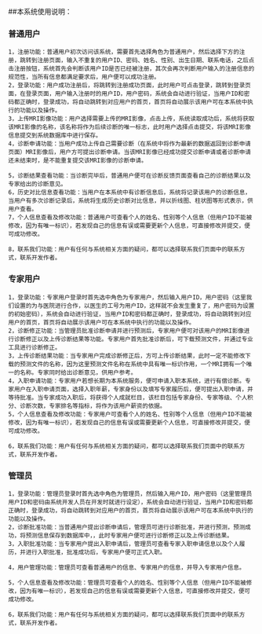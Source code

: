 ##本系统使用说明：
### 普通用户
	1，注册功能：普通用户初次访问该系统，需要首先选择角色为普通用户，然后选择下方的注册，跳转到注册页面，输入不重复的用户ID、密码、姓名、性别、出生日期、联系电话，之后点击注册按钮，系统首先会判断该用户ID是否已经被注册，其次会再次判断用户输入的注册信息的规范性，当所有信息都满足要求后，用户便可以成功注册。
	2，登录功能：用户成功注册后，将跳转到注册成功页面，此时用户可点击登录，跳转到登录页面，在登录页面，用户输入注册时的用户ID，用户密码，系统会自动进行验证，当用户ID和密码都正确时，登录成功，将自动跳转到对应用户的首页，首页将自动展示该用户可在本系统中执行的功能以及操作。
	3，上传MRI影像功能：用户选择需要上传的MRI影像，点击上传，系统读取成功后，系统将获取该MRI影像的名称，该名称将作为后续诊断的唯一标志，此时用户选择点击提交，将该MRI影像信息提交到系统数据库中进行保存。
	4，诊断申请功能：当用户成功上传自己需要诊断（在系统中将作为最新的数据返回到诊断申请页面）MRI影像后，用户方可提出诊断申请。当该MRI影像已经成功提交诊断申请或者诊断申请还未结束时，是不能重复提交该MRI影像的诊断申请。
	
	5，诊断结果查看功能：当诊断完毕后，普通用户便可在诊断反馈页面查看自己的诊断结果以及专家给出的诊断意见。
	6，历史对比信息查看功能：当用户在本系统中有诊断信息后，系统将记录该用户的诊断信息，当用户有多次诊断记录后，系统将生成历史诊断对比信息，并以折线图、柱状图等形式表示，供用户查看。
	7，个人信息查看及修改功能：普通用户可查看个人的姓名、性别等个人信息（但用户ID不能被修改，因为有唯一标识），若发现自己的信息有误或需要更新个人信息，可直接修改并提交，便可成功修改。
	
	8，联系我们功能：用户有任何与系统相关方面的疑问，都可以选择联系我们页面中的联系方式，联系开发作者。
	
### 专家用户
	1，登录功能：专家用户登录时首先选中角色为专家用户，然后输入用户ID，用户密码（这里我们设置的为与医院进行合作，以医生的工号为用户ID，这样就不会发生重复了，用户密码为设置的初始密码），系统会自动进行验证，当用户ID和密码都正确时，登录成功，将自动跳转到对应用户的首页，首页将自动展示该用户可在本系统中执行的功能以及操作。
	2，诊断修正功能：当管理员批准诊断申请并进行预测后，专家用户便可对该用户的MRI影像进行诊断修正以及上传诊断结果等功能。专家用户首先批准诊断后，可下载预测文件，并通过专业工具进行诊断修正。
	3，上传诊断结果功能：当专家用户完成诊断修正后，方可上传诊断结果，此时一定不能修改下载的预测文件的名称，因为这里预测文件名称在系统中具有唯一标识作用，一个MRI拥有一个唯一的名称。专家同时给出诊断意见，供用户参考。
	4，入职申请功能：专家用户若想长期为本系统服务，便可申请入职本系统，进行有偿诊断。专家用户在入职申请页面，选择入职年薪，专家身份以及填写专家履历后，便可提出入职申请，并等待批准。当专家成功入职后，将获得个人成就栏目，该栏目包括专家身份、专家等级、个人积分、诊断次数，专家排名等指标，将作为该用户薪资的依据。
	5，个人信息查看及修改功能：专家用户可查看个人的姓名、性别等个人信息（但用户ID不能被修改，因为有唯一标识），若发现自己的信息有误或需要更新个人信息，可直接修改并提交，便可成功修改。
	
	6，联系我们功能：用户有任何与系统相关方面的疑问，都可以选择联系我们页面中的联系方式，联系开发作者。

### 管理员
	1，登录功能：管理员登录时首先选中角色为管理员，然后输入用户ID，用户密码（这里管理员用户ID和密码由系统开发人员在开发时就进行设定），系统会自动进行验证，当用户ID和密码都正确时，登录成功，将自动跳转到对应用户的首页，首页将自动展示该用户可在本系统中执行的功能以及操作。
	2，诊断批准功能：当普通用户提出诊断申请后，管理员可进行诊断批准，并进行预测，预测成功，将预测信息保存到数据库中，，此时专家用户便可进行诊断修正以及上传诊断结果。
	3，入职批准功能：当专家用户提出入职申请后，管理员可查看专家入职申请信息以及个人履历，并进行入职批准，批准成功后，专家用户便可正式入职。
	
	4，用户管理功能：管理员可查看普通用户的信息、专家用户的信息，并导入专家用户信息。
	
	5，个人信息查看及修改功能：管理员可查看个人的姓名、性别等个人信息（但用户ID不能被修改，因为有唯一标识），若发现自己的信息有误或需要更新个人信息，可直接修改并提交，便可成功修改。
	
	6，联系我们功能：用户有任何与系统相关方面的疑问，都可以选择联系我们页面中的联系方式，联系开发作者。